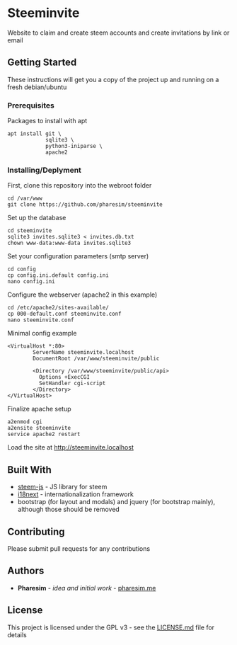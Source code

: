 # Steeminvite

Website to claim and create steem accounts and create invitations by link or email

## Getting Started

These instructions will get you a copy of the project up and running on a fresh debian/ubuntu

### Prerequisites

Packages to install with apt

```
apt install git \
            sqlite3 \
            python3-iniparse \
            apache2
```

### Installing/Deplyment

First, clone this repository into the webroot folder

```
cd /var/www
git clone https://github.com/pharesim/steeminvite
```

Set up the database

```
cd steeminvite
sqlite3 invites.sqlite3 < invites.db.txt
chown www-data:www-data invites.sqlite3
```

Set your configuration parameters (smtp server)

```
cd config
cp config.ini.default config.ini
nano config.ini
```

Configure the webserver (apache2 in this example)

```
cd /etc/apache2/sites-available/
cp 000-default.conf steeminvite.conf
nano steeminvite.conf
```

Minimal config example
```
<VirtualHost *:80>
        ServerName steeminvite.localhost
        DocumentRoot /var/www/steeminvite/public

        <Directory /var/www/steeminvite/public/api>
          Options +ExecCGI
          SetHandler cgi-script
        </Directory>
</VirtualHost>

```

Finalize apache setup

```
a2enmod cgi
a2ensite steeminvite
service apache2 restart
```

Load the site at http://steeminvite.localhost

## Built With

* [steem-js](https://www.github.com/steemit/steem-js) - JS library for steem
* [i18next](https://github.com/i18next/i18next) - internationalization framework
* bootstrap (for layout and modals) and jquery (for bootstrap mainly), although those should be removed

## Contributing

Please submit pull requests for any contributions

## Authors

* **Pharesim** - *idea and initial work* - [pharesim.me](https://pharesim.me)

## License

This project is licensed under the GPL v3 - see the [LICENSE.md](LICENSE.md) file for details